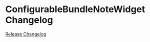 # ConfigurableBundleNoteWidget Changelog

[Release Changelog](https://github.com/spryker-shop/configurable-bundle-note-widget/releases)

